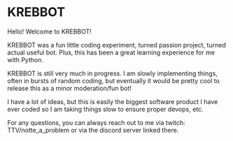 # KREBBOT

Hello! Welcome to KREBBOT!

KREBBOT was a fun little coding experiment, turned passion project, turned actual useful bot. Plus, this has been a great learning experience for me with Python.

KREBBOT is still very much in progress. I am slowly implementing things, often in bursts of random coding, but eventually it would be pretty cool to release this as a minor moderation/fun bot!

I have a lot of ideas, but this is easily the biggest software product I have ever coded so I am taking things slow to ensure proper devops, etc.

For any questions, you can always reach out to me via twitch: TTV/notte_a_problem or via the discord server linked there.
